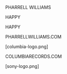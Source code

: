 <!-- FRONT -->

PHARRELL WILLIAMS

HAPPY



<!-- BACK -->



HAPPY




PHARRELLWILLIAMS.COM

[columbia-logo.png]

COLUMBIARECORDS.COM

[sony-logo.png]
